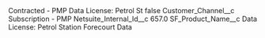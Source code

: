 <?xml version="1.0" encoding="UTF-8"?>
<CustomMetadata xmlns="http://soap.sforce.com/2006/04/metadata" xmlns:xsi="http://www.w3.org/2001/XMLSchema-instance" xmlns:xsd="http://www.w3.org/2001/XMLSchema">
    <label>Contracted - PMP Data License: Petrol St</label>
    <protected>false</protected>
    <values>
        <field>Customer_Channel__c</field>
        <value xsi:type="xsd:string">Subscription - PMP</value>
    </values>
    <values>
        <field>Netsuite_Internal_Id__c</field>
        <value xsi:type="xsd:double">657.0</value>
    </values>
    <values>
        <field>SF_Product_Name__c</field>
        <value xsi:type="xsd:string">Data License: Petrol Station Forecourt Data</value>
    </values>
</CustomMetadata>
